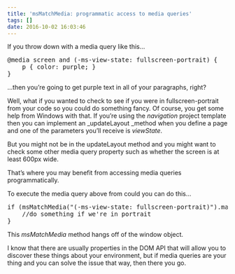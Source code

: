 ```yaml
---
title: 'msMatchMedia: programmatic access to media queries'
tags: []
date: 2016-10-02 16:03:46
---
```


If you throw down with a media query like this&hellip;

<pre class="brush: css;">
@media screen and (-ms-view-state: fullscreen-portrait) {
    p { color: purple; }
}</pre>

&hellip;then you&rsquo;re going to get purple text in all of your paragraphs, right?

Well, what if you wanted to check to see if you were in fullscreen-portrait from your code so you could do something fancy. Of course, you get some help from Windows with that. If you&rsquo;re using the _navigation_ project template then you can implement an _updateLayout _method when you define a page and one of the parameters you&rsquo;ll receive is _viewState_.

But you might not be in the updateLayout method and you might want to check some other media query property such as whether the screen is at least 600px wide.

That&rsquo;s where you may benefit from accessing media queries programmatically.

To execute the media query above from could you can do this&hellip;

<pre class="brush: js;">
if (msMatchMedia(&quot;(-ms-view-state: fullscreen-portrait)&quot;).matches) {
    //do something if we&#39;re in portrait
}</pre>

This _msMatchMedia_ method hangs off of the window object.

I know that there are usually properties in the DOM API that will allow you to discover these things about your environment, but if media queries are your thing and you can solve the issue that way, then there you go.